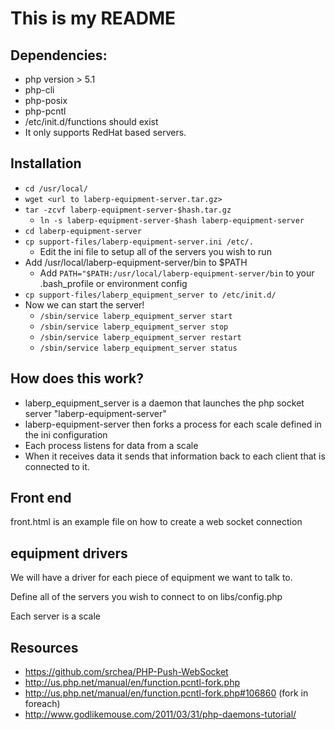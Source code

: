 # This is my README
## Dependencies:
* php version > 5.1
* php-cli
* php-posix
* php-pcntl
* /etc/init.d/functions should exist
* It only supports RedHat based servers.

## Installation
* `cd /usr/local/`
* `wget <url to laberp-equipment-server.tar.gz>`
* `tar -zcvf laberp-equipment-server-$hash.tar.gz`
	* `ln -s laberp-equipment-server-$hash laberp-equipment-server`
* `cd laberp-equipment-server`
* `cp support-files/laberp-equipment-server.ini /etc/.`
	* Edit the ini file to setup all of the servers you wish to run
* Add /usr/local/laberp-equipment-server/bin to $PATH
	* Add `PATH="$PATH:/usr/local/laberp-equipment-server/bin` to your .bash_profile or environment config
* `cp support-files/laberp_equipment_server to /etc/init.d/` 
* Now we can start the server!
	* `/sbin/service laberp_equipment_server start`
	* `/sbin/service laberp_equipment_server stop`
	* `/sbin/service laberp_equipment_server restart`
	* `/sbin/service laberp_equipment_server status`

## How does this work?
* laberp_equipment_server is a daemon that launches the php socket server "laberp-equipment-server"
* laberp-equipment-server then forks a process for each scale defined in the ini configuration
* Each process listens for data from a scale
* When it receives data it sends that information back to each client that is connected to it. 

## Front end
front.html is an example file on how to create a web socket connection

## equipment drivers
We will have a driver for each piece of equipment we want to talk to. 

Define all of the servers you wish to connect to on libs/config.php

Each server is a scale

## Resources
* https://github.com/srchea/PHP-Push-WebSocket
* http://us.php.net/manual/en/function.pcntl-fork.php
* http://us.php.net/manual/en/function.pcntl-fork.php#106860 (fork in foreach)
* http://www.godlikemouse.com/2011/03/31/php-daemons-tutorial/
